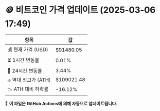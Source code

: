 # 🪙 비트코인 가격 업데이트 (2025-03-06 17:49)

| 항목                | 값 |
|--------------------|----------------|
| 💰 현재 가격 (USD) | $91480.05 |
| ⏳ 1시간 변동률    | 0.01% |
| 📆 24시간 변동률   | 3.44% |
| 🔝 역대 최고가 (ATH) | $109021.48 |
| 📉 ATH 대비 하락률 | -16.12% |

🔄 **이 파일은 GitHub Actions에 의해 자동으로 업데이트됩니다.**
